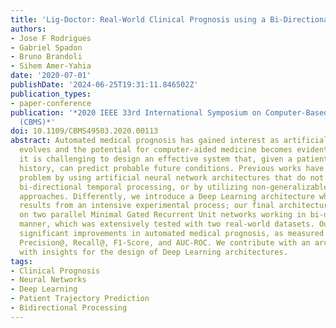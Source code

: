 ```yaml
---
title: 'Lig-Doctor: Real-World Clinical Prognosis using a Bi-Directional Neural Network'
authors:
- Jose F Rodrigues
- Gabriel Spadon
- Bruno Brandoli
- Sihem Amer-Yahia
date: '2020-07-01'
publishDate: '2024-06-25T19:31:11.846502Z'
publication_types:
- paper-conference
publication: '*2020 IEEE 33rd International Symposium on Computer-Based Medical Systems
  (CBMS)*'
doi: 10.1109/CBMS49503.2020.00113
abstract: Automated medical prognosis has gained interest as artificial intelligence
  evolves and the potential for computer-aided medicine becomes evident. Nevertheless,
  it is challenging to design an effective system that, given a patient's medical
  history, can predict probable future conditions. Previous works have tackled the
  problem by using artificial neural network architectures that do not benefit from
  bi-directional temporal processing, or by utilizing non-generalizable inference
  approaches. Differently, we introduce a Deep Learning architecture whose design
  results from an intensive experimental process; our final architecture is based
  on two parallel Minimal Gated Recurrent Unit networks working in bi-directional
  manner, which was extensively tested with two real-world datasets. Our results demonstrate
  significant improvements in automated medical prognosis, as measured with metrics
  Precision@, Recall@, F1-Score, and AUC-ROC. We contribute with an architecture and
  with insights for the design of Deep Learning architectures.
tags:
- Clinical Prognosis
- Neural Networks
- Deep Learning
- Patient Trajectory Prediction
- Bidirectional Processing
---
```

